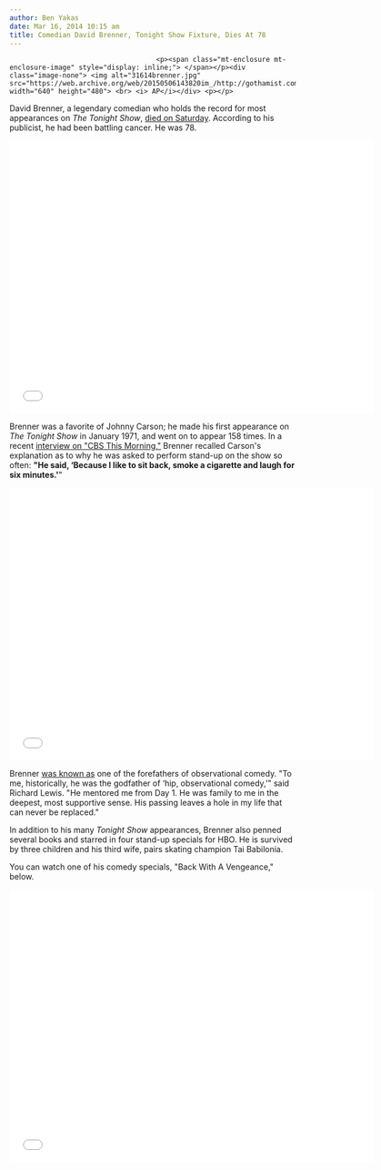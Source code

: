 ```yaml
---
author: Ben Yakas
date: Mar 16, 2014 10:15 am
title: Comedian David Brenner, Tonight Show Fixture, Dies At 78
---
```


	
										<p><span class="mt-enclosure mt-enclosure-image" style="display: inline;"> </span></p><div class="image-none"> <img alt="31614brenner.jpg" src="https://web.archive.org/web/20150506143820im_/http://gothamist.com/attachments/byakas/31614brenner.jpg" width="640" height="480"> <br> <i> AP</i></div> <p></p>

<p>David Brenner, a legendary comedian who holds the record for most appearances on <em>The Tonight Show</em>, <a href="https://web.archive.org/web/20150506143820/http://www.nytimes.com/2014/03/16/arts/television/david-brenner-favorite-on-tonight-show-dies-at-78.html?ref=nyregion">died on Saturday</a>. According to his publicist, he had been battling cancer. He was 78.</p>

<p><iframe width="640" height="480" src="//web.archive.org/web/20150506143820if_/http://www.youtube.com/embed/orZvQMZV_z8" frameborder="0" allowfullscreen></iframe></p>

<p>Brenner was a favorite of Johnny Carson; he made his first appearance on <em>The Tonight Show</em> in January 1971, and went on to appear 158 times. In a recent <a href="https://web.archive.org/web/20150506143820/http://www.cbsnews.com/videos/david-brenner-on-comedy-then-and-now/">interview on &quot;CBS This Morning,&quot;</a> Brenner recalled Carson&apos;s explanation as to why he was asked to perform stand-up on the show so often: <strong>&quot;He said, &#x2018;Because I like to sit back, smoke a cigarette and laugh for six minutes.&apos;</strong>&quot;</p>

<p><iframe width="640" height="480" src="//web.archive.org/web/20150506143820if_/http://www.youtube.com/embed/z7-ZF7wiPl8" frameborder="0" allowfullscreen></iframe></p>

<p>Brenner <a href="https://web.archive.org/web/20150506143820/http://www.nydailynews.com/entertainment/tv-movies/comedian-david-brenner-late-night-tv-fixture-dead-78-article-1.1722963">was known as</a> one of the forefathers of observational comedy. &quot;To me, historically, he was the godfather of &#x2018;hip, observational comedy,&#x2019;&quot; said Richard Lewis. &quot;He mentored me from Day 1. He was family to me in the deepest, most supportive sense. His passing leaves a hole in my life that can never be replaced.&quot; </p>

<p>In addition to his many <em>Tonight Show</em> appearances, Brenner also penned several books and starred in four stand-up specials for HBO. He is survived by three children and his third wife, pairs skating champion Tai Babilonia.</p>

<p>You can watch one of his comedy specials, &quot;Back With A Vengeance,&quot; below.</p>

<p><iframe width="640" height="480" src="//web.archive.org/web/20150506143820if_/http://www.youtube.com/embed/3Y6C6KOuaZg" frameborder="0" allowfullscreen></iframe></p>					
										
									
				